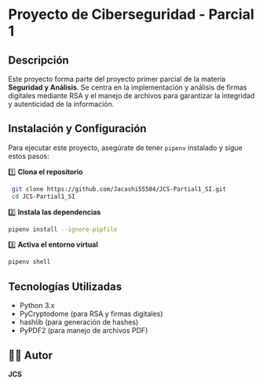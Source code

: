 # Proyecto de Ciberseguridad - Parcial 1

## Descripción
Este proyecto forma parte del proyecto primer parcial de la materia **Seguridad y Análisis**. Se centra en la implementación y análisis de firmas digitales mediante RSA y el manejo de archivos para garantizar la integridad y autenticidad de la información.

## Instalación y Configuración
Para ejecutar este proyecto, asegúrate de tener `pipenv` instalado y sigue estos pasos:

1️⃣ **Clona el repositorio**
```bash
 git clone https://github.com/Jacashi55504/JCS-Partial1_SI.git
 cd JCS-Partial1_SI
```

2️⃣ **Instala las dependencias**
```bash
pipenv install --ignore-pipfile
```

3️⃣ **Activa el entorno virtual**
```bash
pipenv shell
```

## Tecnologías Utilizadas
- Python 3.x
- PyCryptodome (para RSA y firmas digitales)
- hashlib (para generación de hashes)
- PyPDF2 (para manejo de archivos PDF)

## 👨‍💻 Autor
**JCS** 


